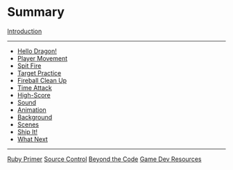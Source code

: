 # Summary

[Introduction](./introduction.md)

---

- [Hello Dragon!](./01-hello-dragon.md)
- [Player Movement](./02-player-movement.md)
- [Spit Fire](./03-spit-fire.md)
- [Target Practice](./04-target-practice.md)
- [Fireball Clean Up](./05-fireball-clean-up.md)
- [Time Attack](./06-time-attack.md)
- [High-Score]()
- [Sound]()
- [Animation]()
- [Background]()
- [Scenes]()
- [Ship It!]()
- [What Next]()

-----------

[Ruby Primer]()
[Source Control](./source-control.md)
[Beyond the Code]()
[Game Dev Resources](./game-dev-resources.md)
